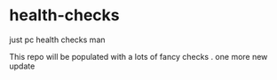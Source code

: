 # health-checks
just pc health checks man

This repo will be populated with a lots of fancy checks .
one more new update
